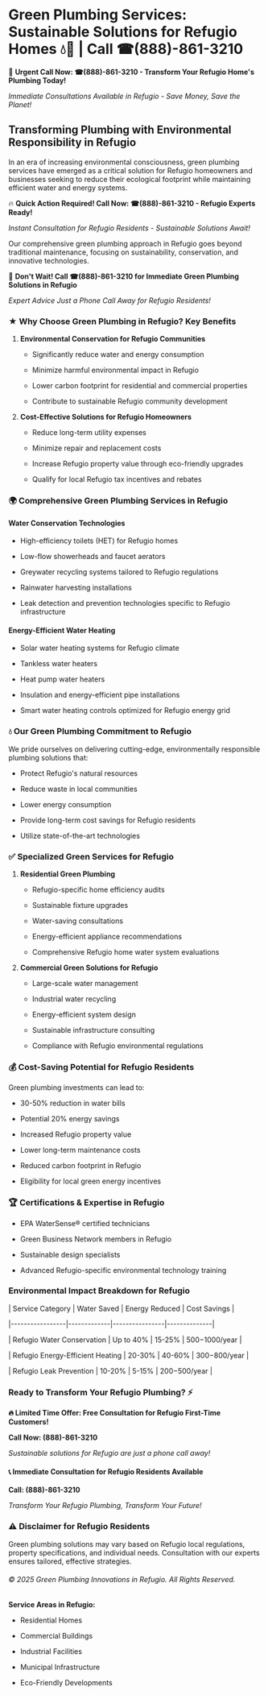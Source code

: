 # Green Plumbing Services: Sustainable Solutions for Refugio Homes 💧🌿 | Call ☎(888)-861-3210

🚨 **Urgent Call Now: ☎(888)-861-3210 - Transform Your Refugio Home's Plumbing Today!**
*Immediate Consultations Available in Refugio - Save Money, Save the Planet!*

## Transforming Plumbing with Environmental Responsibility in Refugio

In an era of increasing environmental consciousness, green plumbing services have emerged as a critical solution for Refugio homeowners and businesses seeking to reduce their ecological footprint while maintaining efficient water and energy systems. 

🔥 **Quick Action Required! Call Now: ☎(888)-861-3210 - Refugio Experts Ready!**
*Instant Consultation for Refugio Residents - Sustainable Solutions Await!*

Our comprehensive green plumbing approach in Refugio goes beyond traditional maintenance, focusing on sustainability, conservation, and innovative technologies.

🚨 **Don't Wait! Call ☎(888)-861-3210 for Immediate Green Plumbing Solutions in Refugio**
*Expert Advice Just a Phone Call Away for Refugio Residents!*

### ★ Why Choose Green Plumbing in Refugio? Key Benefits

1. **Environmental Conservation for Refugio Communities** 
   - Significantly reduce water and energy consumption
   - Minimize harmful environmental impact in Refugio
   - Lower carbon footprint for residential and commercial properties
   - Contribute to sustainable Refugio community development

2. **Cost-Effective Solutions for Refugio Homeowners** 
   - Reduce long-term utility expenses
   - Minimize repair and replacement costs
   - Increase Refugio property value through eco-friendly upgrades
   - Qualify for local Refugio tax incentives and rebates

### 🌍 Comprehensive Green Plumbing Services in Refugio

#### Water Conservation Technologies
- High-efficiency toilets (HET) for Refugio homes
- Low-flow showerheads and faucet aerators
- Greywater recycling systems tailored to Refugio regulations
- Rainwater harvesting installations
- Leak detection and prevention technologies specific to Refugio infrastructure

#### Energy-Efficient Water Heating
- Solar water heating systems for Refugio climate
- Tankless water heaters
- Heat pump water heaters
- Insulation and energy-efficient pipe installations
- Smart water heating controls optimized for Refugio energy grid

### 💧 Our Green Plumbing Commitment to Refugio

We pride ourselves on delivering cutting-edge, environmentally responsible plumbing solutions that:
- Protect Refugio's natural resources
- Reduce waste in local communities
- Lower energy consumption
- Provide long-term cost savings for Refugio residents
- Utilize state-of-the-art technologies

### ✅ Specialized Green Services for Refugio

1. **Residential Green Plumbing**
   - Refugio-specific home efficiency audits
   - Sustainable fixture upgrades
   - Water-saving consultations
   - Energy-efficient appliance recommendations
   - Comprehensive Refugio home water system evaluations

2. **Commercial Green Solutions for Refugio**
   - Large-scale water management
   - Industrial water recycling
   - Energy-efficient system design
   - Sustainable infrastructure consulting
   - Compliance with Refugio environmental regulations

### 💰 Cost-Saving Potential for Refugio Residents

Green plumbing investments can lead to:
- 30-50% reduction in water bills
- Potential 20% energy savings
- Increased Refugio property value
- Lower long-term maintenance costs
- Reduced carbon footprint in Refugio
- Eligibility for local green energy incentives

### 🏆 Certifications & Expertise in Refugio

- EPA WaterSense® certified technicians
- Green Business Network members in Refugio
- Sustainable design specialists
- Advanced Refugio-specific environmental technology training

### Environmental Impact Breakdown for Refugio

| Service Category | Water Saved | Energy Reduced | Cost Savings |
|-----------------|-------------|----------------|--------------|
| Refugio Water Conservation | Up to 40% | 15-25% | $500-$1000/year |
| Refugio Energy-Efficient Heating | 20-30% | 40-60% | $300-$800/year |
| Refugio Leak Prevention | 10-20% | 5-15% | $200-$500/year |

### Ready to Transform Your Refugio Plumbing? ⚡

**🔥 Limited Time Offer: Free Consultation for Refugio First-Time Customers!**

**Call Now: (888)-861-3210**
*Sustainable solutions for Refugio are just a phone call away!*

#### 📞 Immediate Consultation for Refugio Residents Available

**Call: (888)-861-3210**
*Transform Your Refugio Plumbing, Transform Your Future!*

### ⚠️ Disclaimer for Refugio Residents

Green plumbing solutions may vary based on Refugio local regulations, property specifications, and individual needs. Consultation with our experts ensures tailored, effective strategies.

###### © 2025 Green Plumbing Innovations in Refugio. All Rights Reserved.

**Service Areas in Refugio:** 
- Residential Homes
- Commercial Buildings
- Industrial Facilities
- Municipal Infrastructure
- Eco-Friendly Developments